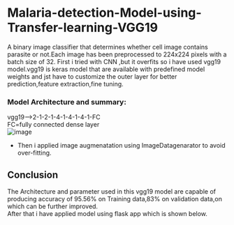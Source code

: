 # Malaria-detection-Model-using-Transfer-learning-VGG19

A binary image classifier that determines whether cell image contains parasite or not.Each image has been preprocessed to 224x224 pixels with a batch size of 32.
First i tried with CNN ,but it overfits so i have used vgg19 model.vgg19 is keras model that are available with predefined model weights and jst have to customize
the outer layer for better prediction,feature extraction,fine tuning.<br>

### <b>Model Architecture and summary:</b>
vgg19-->2-1-2-1-4-1-4-1-4-1-FC<br>
FC=fully connected dense layer<br>
![image](https://user-images.githubusercontent.com/68815179/198999435-a6ce3c44-17eb-47dc-a9f8-cd2fac01d8b3.png)

- Then i applied image augmenatation using ImageDatagenarator to avoid over-fitting.

## Conclusion
The Architecture and parameter used in this vgg19 model are capable of producing accuracy of 95.56% on Training data,83% on validation data,on which can be further improved.<br> 
After that i have applied model using flask app which is shown below.


